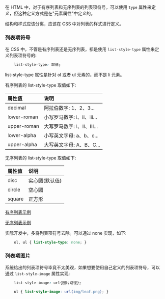 
在 HTML 中，对于有序列表和无序列表的列表项符号，可以使用 `type` 属性来定义，但这种定义方式是在"元素属性"中定义的。

结构和样式应该分离，应该在 CSS 中对列表的样式进行定义。


### 列表项符号

在 CSS 中，不管是有序列表还是无序列表，都是使用 `list-style-type` 属性来定义列表项符号的:
```css
    list-style-type: 取值;
```

list-style-type 属性是针对 ol 或者 ul 元素的，而不是 li 元素。

有序列表的 list-style-type 取值如下:

| 属性值  | 说明  |
|:-------|:------|
| decimal | 阿拉伯数字: 1、2、3... |
| lower-roman | 小写罗马数字: i、ii、iii... |
| upper-roman | 大写罗马数字: I、II、III... |
| lower-alpha | 小写英文字母: a、b、c... |
| upper-alpha | 大写英文字母: A、B、C... |

无序列表的 list-style-type 取值如下:

| 属性值 | 说明  |
|:------|:------|
| disc  | 实心圆(默认值) |
| circle | 空心圆 |
| square | 正方形 |

[有序列表示例](t/04_order_list.html)

[无序列表示例](t/04_unordered_list.html)

实际开发中，多将列表项符号去除。可以通过 none 实现，如下:
```css
    ol, ul { list-style-type: none; }
```


### 列表项图片

系统给出的列表项符号毕竟不太美观，如果想要使用自己定义的列表项符号，可以通过 `list-style-image` 属性实现:
```css
    list-style-image: url{图片路径};
```

```css
    ul { list-style-image: url(img/leaf.png); }
```
